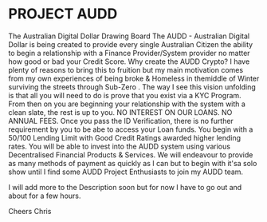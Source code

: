 # PROJECT AUDD
The Australian Digital Dollar Drawing Board
The AUDD - Australian Digital Dollar is being created to provide every single Australian Citizen the ability to begin a relationship with a Finance Provider/System  provider no matter how good or bad your Credit Score.
Why create the AUDD Crypto?
I have plenty of reasons to bring this to fruition but my main motivation comes from my own experiences of being broke & Homeless in themiddle of Winter surviving the streets through Sub-Zero . 
The way I see this vision unfolding is that all you will need to do is prove that you exist via a KYC Program.
From then on you are beginning your relationship with the system with a clean slate, the rest is up to you.
NO INTEREST ON OUR LOANS.
NO ANNUAL FEES.
Once you pass the ID Verification, there is no further requirement by you to be abe to access your Loan funds.
You begin with a $50/$100 Lending Limit with Good Credit Ratings awarded higher lending rates.
You will be able to invest into the AUDD system using various Decentralised Financial Products & Services.
We will endeavour to provide as many methods of payment as quickly as I can but to begin with it'sa solo show until I find some AUDD Project Enthusiasts to join my AUDD team.

I will add more to the Description soon but for now I have to go out and about for a few hours.

Cheers
Chris
